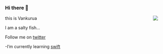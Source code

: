 ### Hi there 👋
<img align="right" src="https://github-readme-stats.vercel.app/api?username=Vankurua&show_icons=true"/>
this is Vankurua

I am a salty fish...

Follow me on [twitter](https://twitter.com/Vankurua)

-I’m currently learning [swift](https://github.com/apple/swift)
<!--
**Vankurua/Vankurua** is a ✨ _special_ ✨ repository because its `README.md` (this file) appears on your GitHub profile.

Here are some ideas to get you started:

- 🔭 I’m currently working on ...
- 🌱 I’m currently learning swift
- 👯 I’m looking to collaborate on ...
- 🤔 I’m looking for help with ...
- 💬 Ask me about ...
- 📫 How to reach me: ...
- 😄 Pronouns: ...
- ⚡ Fun fact: ...
-->
